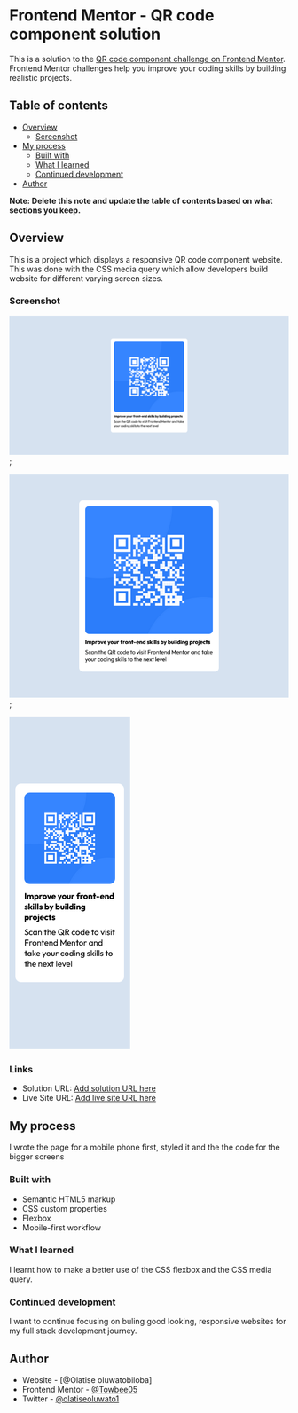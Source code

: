 # Frontend Mentor - QR code component solution

This is a solution to the [QR code component challenge on Frontend Mentor](https://www.frontendmentor.io/challenges/qr-code-component-iux_sIO_H). Frontend Mentor challenges help you improve your coding skills by building realistic projects. 

## Table of contents

- [Overview](#overview)
  - [Screenshot](#screenshot)
- [My process](#my-process)
  - [Built with](#built-with)
  - [What I learned](#what-i-learned)
  - [Continued development](#continued-development)
- [Author](#author)

**Note: Delete this note and update the table of contents based on what sections you keep.**

## Overview
This is a project which displays a responsive QR code component website. This was done with the CSS media query which allow developers build website for different varying screen sizes.
### Screenshot

<!-- My page on a desktop -->
![](./images/Screenshot%202024-07-08%20at%2012-44-18%20My%20qr%20code%20component.png);

<!-- My page on a tablet -->
![](./images/Screen%20Shot%202024-07-08%20at%2012.45.48.png);


<!-- My page on a mobile phone -->
![](./images/Screen%20Shot%202024-07-08%20at%2012.48.57.png)
### Links

- Solution URL: [Add solution URL here](https://your-solution-url.com)
- Live Site URL: [Add live site URL here](https://your-live-site-url.com)

## My process
I wrote the page for a mobile phone first, styled it and the the code for the bigger screens

### Built with

- Semantic HTML5 markup
- CSS custom properties
- Flexbox
- Mobile-first workflow

### What I learned
I learnt how to make a better use of the CSS flexbox and the CSS media query.

### Continued development
I want to continue focusing on buling good looking, responsive websites for my full stack development journey.


## Author

- Website - [@Olatise oluwatobiloba]
- Frontend Mentor - [@Towbee05](https://www.frontendmentor.io/profile/Towbee05)
- Twitter - [@olatiseoluwato1](https://www.twitter.com/olatiseoluwato1)

